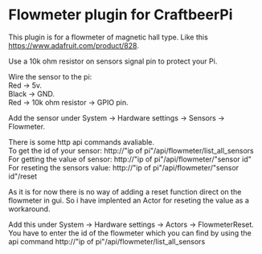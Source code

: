 # Flowmeter plugin for CraftbeerPi

This plugin is for a flowmeter of magnetic hall type. Like this https://www.adafruit.com/product/828.

Use a 10k ohm resistor on sensors signal pin to protect your Pi.

Wire the sensor to the pi:
<br>
Red -> 5v.
<br>
Black -> GND.
<br>
Red -> 10k ohm resistor -> GPIO pin.

Add the sensor under System -> Hardware settings -> Sensors -> Flowmeter.

There is some http api commands avaliable.
<br>
To get the id of your sensor: http://"ip of pi"/api/flowmeter/list_all_sensors 
<br>
For getting the value of sensor: http://"ip of pi"/api/flowmeter/"sensor id"
<br>
For reseting the sensors value: http://"ip of pi"/api/flowmeter/"sensor id"/reset

As it is for now there is no way of adding a reset function direct on the flowmeter in gui. So i have implented an Actor for reseting the value as a workaround.

Add this under System -> Hardware settings -> Actors -> FlowmeterReset.
<br>
You have to enter the id of the flowmeter which you can find by using the api command http://"ip of pi"/api/flowmeter/list_all_sensors 


